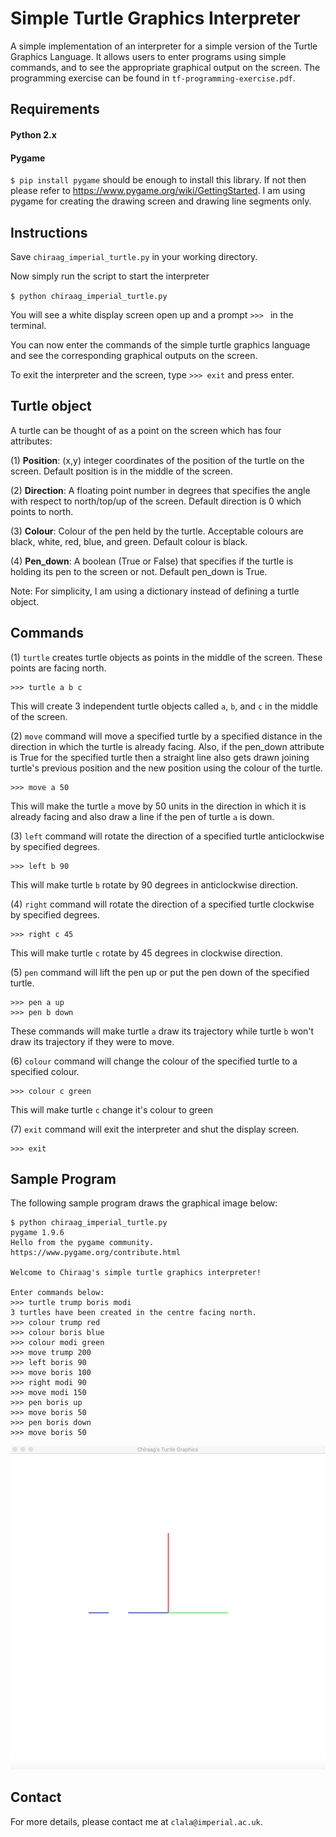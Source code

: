 # Simple Turtle Graphics Interpreter
A simple implementation of an interpreter for a simple version of the Turtle Graphics Language. It allows users to enter programs using simple commands, and to see the appropriate graphical output on the screen. The programming exercise can be found in `tf-programming-exercise.pdf`.

## Requirements
#### Python 2.x

#### Pygame 
`$ pip install pygame` should be enough to install this library. If not then please refer to https://www.pygame.org/wiki/GettingStarted. I am using pygame for creating the drawing screen and drawing line segments only.

## Instructions
Save `chiraag_imperial_turtle.py` in your working directory.

Now simply run the script to start the interpreter

`$ python chiraag_imperial_turtle.py`

You will see a white display screen open up and a prompt `>>> ` in the terminal.

You can now enter the commands of the simple turtle graphics language and see the corresponding graphical outputs on the screen.

To exit the interpreter and the screen, type `>>> exit` and press enter.

## Turtle object
A turtle can be thought of as a point on the screen which has four attributes:

(1) **Position**: (x,y) integer coordinates of the position of the turtle on the screen. Default position is in the middle of the screen.

(2) **Direction**: A floating point number in degrees that specifies the angle with respect to north/top/up of the screen. Default direction is 0 which points to north.

(3) **Colour**: Colour of the pen held by the turtle. Acceptable colours are black, white, red, blue, and green. Default colour is black.

(4) **Pen_down**: A boolean (True or False) that specifies if the turtle is holding its pen to the screen or not. Default pen_down is True.

Note: For simplicity, I am using a dictionary instead of defining a turtle object.

## Commands
(1) `turtle` creates turtle objects as points in the middle of the screen. These points are facing north.
``` 
>>> turtle a b c
```
This will create 3 independent turtle objects called `a`, `b`, and `c` in the middle of the screen.

(2) `move` command will move a specified turtle by a specified distance in the direction in which the turtle is already facing. Also, if the pen_down attribute is True for the specified turtle then a straight line also gets drawn joining turtle's previous position and the new position using the colour of the turtle.
```
>>> move a 50
```
This will make the turtle `a` move by 50 units in the direction in which it is already facing and also draw a line if the pen of turtle `a` is down.

(3) `left` command will rotate the direction of a specified turtle anticlockwise by specified degrees.
```
>>> left b 90
```
This will make turtle `b` rotate by 90 degrees in anticlockwise direction.

(4) `right` command will rotate the direction of a specified turtle clockwise by specified degrees.
```
>>> right c 45
```
This will make turtle `c` rotate by 45 degrees in clockwise direction.

(5) `pen` command will lift the pen up or put the pen down of the specified turtle.
```
>>> pen a up
>>> pen b down
```
These commands will make turtle `a` draw its trajectory while turtle `b` won't draw its trajectory if they were to move.

(6) `colour` command will change the colour of the specified turtle to a specified colour.
```
>>> colour c green
```
This will make turtle `c` change it's colour to green

(7) `exit` command will exit the interpreter and shut the display screen.
```
>>> exit
```
## Sample Program
The following sample program draws the graphical image below:
```
$ python chiraag_imperial_turtle.py 
pygame 1.9.6
Hello from the pygame community. https://www.pygame.org/contribute.html

Welcome to Chiraag's simple turtle graphics interpreter!

Enter commands below:
>>> turtle trump boris modi
3 turtles have been created in the centre facing north.
>>> colour trump red
>>> colour boris blue
>>> colour modi green
>>> move trump 200
>>> left boris 90
>>> move boris 100
>>> right modi 90
>>> move modi 150
>>> pen boris up
>>> move boris 50
>>> pen boris down
>>> move boris 50
```
![](sample.png)

## Contact
For more details, please contact me at `clala@imperial.ac.uk`.
